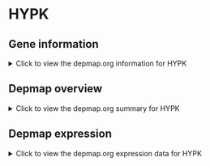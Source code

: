 <h1>HYPK</h1>

<h2>Gene information</h2>
<details>
  <summary>Click to view the depmap.org information for HYPK</summary>
  <iframe src="https://depmap.org/portal/gene/HYPK?tab=about" style="border:none;width:100%;height:800px"></iframe>
</details>

<h2>Depmap overview</h2>
<details>
  <summary>Click to view the depmap.org summary for HYPK</summary>
  <iframe src="https://depmap.org/portal/gene/HYPK?tab=overview" style="border:none;width:100%;height:800px"></iframe>
</details>

<h2>Depmap expression</h2>
<details>
  <summary>Click to view the depmap.org expression data for HYPK</summary>
  <iframe src="https://depmap.org/portal/gene/HYPK?tab=characterization" style="border:none;width:100%;height:800px"></iframe>
</details>


<!--
<h2>Reactome Pathway diagram</h2>
PNAME
-->


